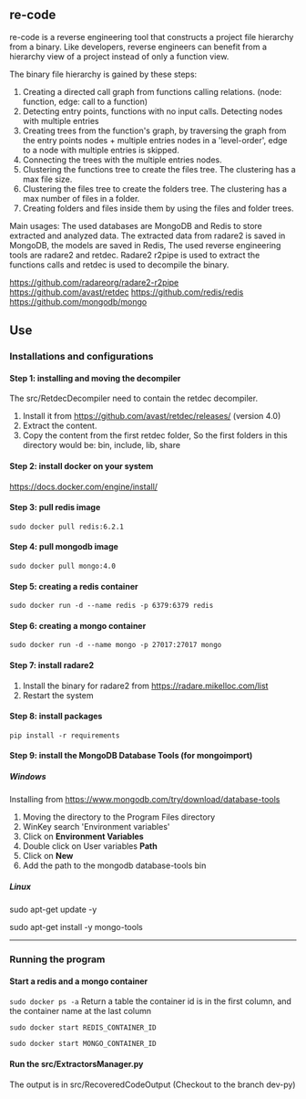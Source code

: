 ## re-code

re-code is a reverse engineering tool that constructs a project file hierarchy from a binary. Like developers, reverse
engineers can benefit from a hierarchy view of a project instead of only a function view.

The binary file hierarchy is gained by these steps:
1) Creating a directed call graph from functions calling relations. (node: function, edge: call to a function)
2) Detecting entry points, functions with no input calls. Detecting nodes with multiple entries
2) Creating trees from the function's graph, by traversing the graph from the entry points nodes +
   multiple entries nodes in a 'level-order', edge to a node with multiple entries is skipped.
4) Connecting the trees with the multiple entries nodes.
5) Clustering the functions tree to create the files tree. The clustering has a max file size.
6) Clustering the files tree to create the folders tree. The clustering has a max number of files in a folder.
7) Creating folders and files inside them by using the files and folder trees.

Main usages:
The used databases are MongoDB and Redis to store extracted and analyzed data. The extracted data from radare2 is saved
in MongoDB, the models are saved in Redis, The used reverse engineering tools are radare2 and retdec. Radare2 r2pipe is
used to extract the functions calls and retdec is used to decompile the binary.

https://github.com/radareorg/radare2-r2pipe
https://github.com/avast/retdec
https://github.com/redis/redis
https://github.com/mongodb/mongo

## Use
### Installations and configurations

#### Step 1: installing and moving the decompiler
The src/RetdecDecompiler need to contain the retdec decompiler. 
1) Install it from https://github.com/avast/retdec/releases/ (version 4.0)
2) Extract the content. 
3) Copy the content from the first retdec folder, So the first folders in this directory would be: bin, include, lib, share

#### Step 2: install docker on your system
https://docs.docker.com/engine/install/

#### Step 3: pull redis image
`sudo docker pull redis:6.2.1`

#### Step 4: pull mongodb image
`sudo docker pull mongo:4.0`

#### Step 5: creating a redis container
`sudo docker run -d --name redis -p 6379:6379 redis`

#### Step 6: creating a mongo container
`sudo docker run -d --name mongo -p 27017:27017 mongo`

#### Step 7: install radare2
1) Install the binary for radare2 from https://radare.mikelloc.com/list
2) Restart the system

#### Step 8: install packages
`pip install -r requirements`

#### Step 9: install the MongoDB Database Tools (for mongoimport)
##### Windows
Installing from https://www.mongodb.com/try/download/database-tools
1) Moving the directory to the Program Files directory
2) WinKey search 'Environment variables' 
3) Click on **Environment Variables** 
4) Double click on User variables **Path**
5) Click on **New**
6) Add the path to the mongodb database-tools bin
##### Linux
sudo apt-get update -y

sudo apt-get install -y mongo-tools

------------------

### Running the program
#### Start a redis and a mongo container 
`sudo docker ps -a` Return a table the container id is in the first column, and the container name at the last column

`sudo docker start REDIS_CONTAINER_ID`

`sudo docker start MONGO_CONTAINER_ID`

#### Run the src/ExtractorsManager.py
The output is in src/RecoveredCodeOutput 
(Checkout to the branch dev-py)
